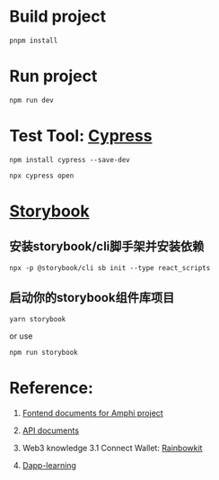 # Build project
```shell
pnpm install
```


# Run project
```shell
npm run dev
```

# Test Tool: [Cypress](https://www.cypress.io)
```shell
npm install cypress --save-dev
```

```shell
npx cypress open
```

# [Storybook](https://juejin.cn/post/7044428114264326175)
## 安装storybook/cli脚手架并安装依赖
```shell
npx -p @storybook/cli sb init --type react_scripts
```

## 启动你的storybook组件库项目
```shell
yarn storybook
```
or use 
```shell
npm run storybook 
```

# Reference:

1. [Fontend documents for Amphi project](https://kxez5oqjhd.feishu.cn/docx/Ag8Rdf0RnoRBr3x5cOncUzQmnSe)
2. [API documents](https://kxez5oqjhd.feishu.cn/docx/K6ZAd9hm7oGNOhxgjBxcitI4n5f)
3. Web3 knowledge
 3.1 Connect Wallet: [Rainbowkit](https://www.rainbowkit.com/docs/custom-connect-button)

4. [Dapp-learning](https://github.com/Dapp-Learning-DAO/Dapp-Learning/blob/main/README-CN.md)